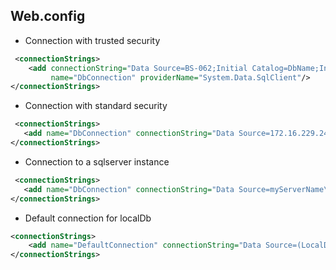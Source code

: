 ## Web.config

* Connection with trusted security
```xml
 <connectionStrings>
    <add connectionString="Data Source=BS-062;Initial Catalog=DbName;Integrated Security=True;MultipleActiveResultSets=true;" 
         name="DbConnection" providerName="System.Data.SqlClient"/>
</connectionStrings>
```
* Connection with standard security
```xml
 <connectionStrings>
   <add name="DbConnection" connectionString="Data Source=172.16.229.241;Initial Catalog=DbName;User ID=sa; Password=123456;MultipleActiveResultSets=true;" providerName="System.Data.SqlClient" />
</connectionStrings>
```
* Connection to a sqlserver instance
```xml
 <connectionStrings>
   <add name="DbConnection" connectionString="Data Source=myServerName\myInstanceName;Initial Catalog=DbName;User ID=sa; Password=123456;MultipleActiveResultSets=true;" providerName="System.Data.SqlClient" />
</connectionStrings>
```
* Default connection for localDb
```xml
<connectionStrings>
    <add name="DefaultConnection" connectionString="Data Source=(LocalDb)\MSSQLLocalDB;Initial Catalog=DbName;Integrated Security=True;" providerName="System.Data.SqlClient" />
</connectionStrings>
```